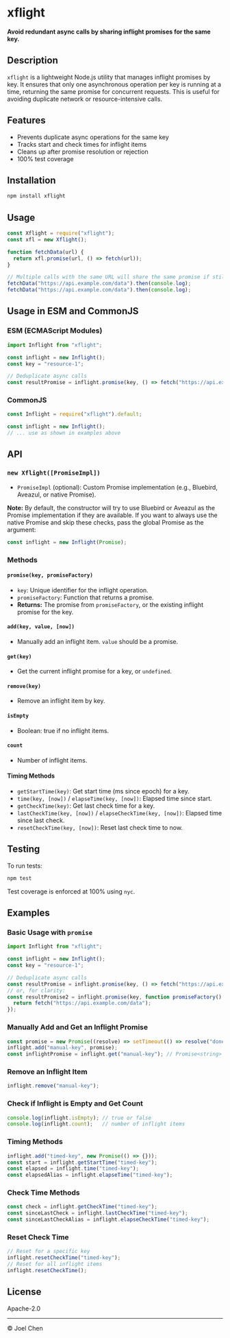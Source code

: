 # xflight

**Avoid redundant async calls by sharing inflight promises for the same key.**

## Description

`xflight` is a lightweight Node.js utility that manages inflight promises by key. It ensures that only one asynchronous operation per key is running at a time, returning the same promise for concurrent requests. This is useful for avoiding duplicate network or resource-intensive calls.

## Features
- Prevents duplicate async operations for the same key
- Tracks start and check times for inflight items
- Cleans up after promise resolution or rejection
- 100% test coverage

## Installation

```bash
npm install xflight
```

## Usage

```js
const Xflight = require("xflight");
const xfl = new Xflight();

function fetchData(url) {
  return xfl.promise(url, () => fetch(url));
}

// Multiple calls with the same URL will share the same promise if still pending
fetchData("https://api.example.com/data").then(console.log);
fetchData("https://api.example.com/data").then(console.log);
```

## Usage in ESM and CommonJS

### ESM (ECMAScript Modules)
```ts
import Inflight from "xflight";

const inflight = new Inflight();
const key = "resource-1";

// Deduplicate async calls
const resultPromise = inflight.promise(key, () => fetch("https://api.example.com/data"));
```

### CommonJS
```js
const Inflight = require("xflight").default;

const inflight = new Inflight();
// ... use as shown in examples above
```

## API

### `new Xflight([PromiseImpl])`
- `PromiseImpl` (optional): Custom Promise implementation (e.g., Bluebird, Aveazul, or native Promise).

**Note:** By default, the constructor will try to use Bluebird or Aveazul as the Promise implementation if they are available. If you want to always use the native Promise and skip these checks, pass the global Promise as the argument:

```ts
const inflight = new Inflight(Promise);
```

### Methods

#### `promise(key, promiseFactory)`
- `key`: Unique identifier for the inflight operation.
- `promiseFactory`: Function that returns a promise.
- **Returns:** The promise from `promiseFactory`, or the existing inflight promise for the key.

#### `add(key, value, [now])`
- Manually add an inflight item. `value` should be a promise.

#### `get(key)`
- Get the current inflight promise for a key, or `undefined`.

#### `remove(key)`
- Remove an inflight item by key.

#### `isEmpty`
- Boolean: true if no inflight items.

#### `count`
- Number of inflight items.

#### Timing Methods
- `getStartTime(key)`: Get start time (ms since epoch) for a key.
- `time(key, [now])` / `elapseTime(key, [now])`: Elapsed time since start.
- `getCheckTime(key)`: Get last check time for a key.
- `lastCheckTime(key, [now])` / `elapseCheckTime(key, [now])`: Elapsed time since last check.
- `resetCheckTime(key, [now])`: Reset last check time to now.

## Testing

To run tests:

```bash
npm test
```

Test coverage is enforced at 100% using `nyc`.


## Examples

### Basic Usage with `promise`
```ts
import Inflight from "xflight";

const inflight = new Inflight();
const key = "resource-1";

// Deduplicate async calls
const resultPromise = inflight.promise(key, () => fetch("https://api.example.com/data"));
// or, for clarity:
const resultPromise2 = inflight.promise(key, function promiseFactory() {
  return fetch("https://api.example.com/data");
});
```

### Manually Add and Get an Inflight Promise
```ts
const promise = new Promise((resolve) => setTimeout(() => resolve("done"), 100));
inflight.add("manual-key", promise);
const inflightPromise = inflight.get("manual-key"); // Promise<string> | undefined
```

### Remove an Inflight Item
```ts
inflight.remove("manual-key");
```

### Check if Inflight is Empty and Get Count
```ts
console.log(inflight.isEmpty); // true or false
console.log(inflight.count);   // number of inflight items
```

### Timing Methods
```ts
inflight.add("timed-key", new Promise(() => {}));
const start = inflight.getStartTime("timed-key");
const elapsed = inflight.time("timed-key");
const elapsedAlias = inflight.elapseTime("timed-key");
```

### Check Time Methods
```ts
const check = inflight.getCheckTime("timed-key");
const sinceLastCheck = inflight.lastCheckTime("timed-key");
const sinceLastCheckAlias = inflight.elapseCheckTime("timed-key");
```

### Reset Check Time
```ts
// Reset for a specific key
inflight.resetCheckTime("timed-key");
// Reset for all inflight items
inflight.resetCheckTime();
```


## License

Apache-2.0

---

© Joel Chen

